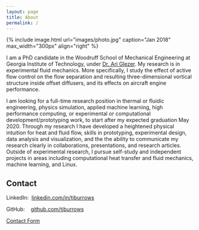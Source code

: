 ```yaml
---
layout: page
title: About
permalink: /
---
```


{% include image.html url="images/photo.jpg" caption="Jan 2018" max_width="300px" align="right" %}

I am a PhD candidate in the Woodruff School of Mechanical Engineering at Georgia Institute of Technology, under [Dr. Ari Glezer](http://fmrl.gatech.edu).  My research is in experimental fluid mechanics.  More specifically, I study the effect of active flow control on the flow separation and resulting three-dimensional vortical structure inside offset diffusers, and its effects on aircraft engine performance.

I am looking for a full-time research position in thermal or fluidic engineering, physics simulation, applied machine learning, high performance computing, or experimental or computational development/prototyping work, to start after my expected graduation May 2020. Through my research I have developed a heightened physical intuition for heat and fluid flow, skills in prototyping, experimental design, data analysis and visualization, and the the ability to communicate my research clearly in collaborations, presentations, and research articles. Outside of experimental research, I pursue self-study and independent projects in areas including computational heat transfer and fluid mechanics, machine learning, and Linux. 

## Contact

LinkedIn:&nbsp;&nbsp;[linkedin.com/in/tjburrows](https://www.linkedin.com/in/tjburrows)

GitHub:&nbsp;&nbsp;&nbsp;&nbsp;[github.com/tjburrows](https://www.github.com/tjburrows)

[Contact Form](/contact)
